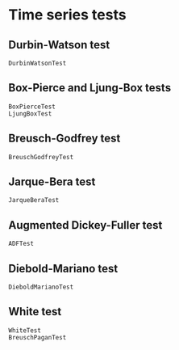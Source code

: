 # Time series tests

## Durbin-Watson test
```@docs
DurbinWatsonTest
```
## Box-Pierce and Ljung-Box tests
```@docs
BoxPierceTest
LjungBoxTest
```
## Breusch-Godfrey test
```@docs
BreuschGodfreyTest
```

## Jarque-Bera test
```@docs
JarqueBeraTest
```

## Augmented Dickey-Fuller test
```@docs
ADFTest
```

## Diebold-Mariano test
```@docs
DieboldMarianoTest
```

## White test
```@docs
WhiteTest
BreuschPaganTest
```
